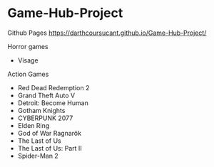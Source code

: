 # Game-Hub-Project

Github Pages
https://darthcoursucant.github.io/Game-Hub-Project/

Horror games
- Visage

Action Games
- Red Dead Redemption 2
- Grand Theft Auto V
- Detroit: Become Human
- Gotham Knights
- CYBERPUNK 2077
- Elden Ring
- God of War Ragnarök
- The Last of Us
- The Last of Us: Part II
- Spider-Man 2